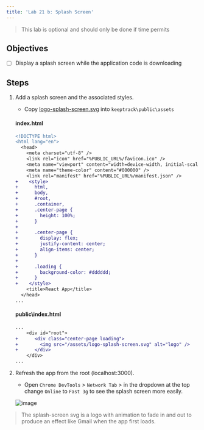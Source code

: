 ```yaml
---
title: 'Lab 21 b: Splash Screen'
---
```


> This lab is optional and should only be done if time permits

## Objectives

- [ ] Display a splash screen while the application code is downloading

## Steps

1. Add a splash screen and the associated styles.

   - Copy [logo-splash-screen.svg](https://github.com/craigmckeachie/react-course/blob/master/concepts/assets/logo-splash-screen.svg) into `keeptrack\public\assets`

   #### index.html

   ```diff
   <!DOCTYPE html>
   <html lang="en">
     <head>
       <meta charset="utf-8" />
       <link rel="icon" href="%PUBLIC_URL%/favicon.ico" />
       <meta name="viewport" content="width=device-width, initial-scale=1" />
       <meta name="theme-color" content="#000000" />
       <link rel="manifest" href="%PUBLIC_URL%/manifest.json" />
   +    <style>
   +      html,
   +      body,
   +      #root,
   +      .container,
   +      .center-page {
   +        height: 100%;
   +      }
   +
   +      .center-page {
   +        display: flex;
   +        justify-content: center;
   +        align-items: center;
   +      }
   +
   +      .loading {
   +        background-color: #dddddd;
   +      }
   +    </style>
       <title>React App</title>
     </head>
   ...

   ```

   #### public\index.html

   ```diff
   ...
       <div id="root">
   +      <div class="center-page loading">
   +        <img src="/assets/logo-splash-screen.svg" alt="logo" />
   +      </div>
       </div>
   ...
   ```

2. Refresh the app from the root (localhost:3000).

   - Open `Chrome DevTools` > `Network Tab` > in the dropdown at the top change `Online` to `Fast 3g` to see the splash screen more easily.

   ![image](https://user-images.githubusercontent.com/1474579/92810015-241b6400-f38b-11ea-9115-bc2df157c754.png)

> The splash-screen svg is a logo with animation to fade in and out to produce an effect like Gmail when the app first loads.
